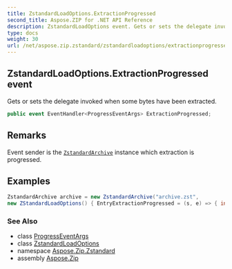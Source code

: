 ```yaml
---
title: ZstandardLoadOptions.ExtractionProgressed
second_title: Aspose.ZIP for .NET API Reference
description: ZstandardLoadOptions event. Gets or sets the delegate invoked when some bytes have been extracted
type: docs
weight: 30
url: /net/aspose.zip.zstandard/zstandardloadoptions/extractionprogressed/
---
```

## ZstandardLoadOptions.ExtractionProgressed event

Gets or sets the delegate invoked when some bytes have been extracted.

```csharp
public event EventHandler<ProgressEventArgs> ExtractionProgressed;
```

## Remarks

Event sender is the [`ZstandardArchive`](../../zstandardarchive/) instance which extraction is progressed.

## Examples

```csharp
ZstandardArchive archive = new ZstandardArchive("archive.zst", 
new ZStandardLoadOptions() { EntryExtractionProgressed = (s, e) => { int percent = (int)((100 * e.ProceededBytes) / length); } })
```

### See Also

* class [ProgressEventArgs](../../../aspose.zip/progresseventargs/)
* class [ZstandardLoadOptions](../)
* namespace [Aspose.Zip.Zstandard](../../zstandardloadoptions/)
* assembly [Aspose.Zip](../../../)


